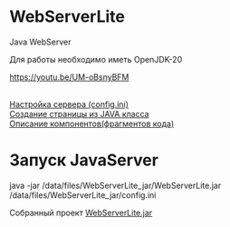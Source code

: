 # WebServerLite
Java WebServer

Для работы необходимо иметь OpenJDK-20

https://youtu.be/UM-oBsnyBFM


<br/>[Настройка сервера (config.ini)](docs%2Fserver-constant.md)
<br/>[Создание страницы из JAVA класса](docs%2Fweb_page_java.md)
<br/>[Описание компонентов(фрагментов кода)](docs%2Fcomponent.md)

# Запуск JavaServer
java -jar /data/files/WebServerLite_jar/WebServerLite.jar /data/files/WebServerLite_jar/config.ini

Собранный проект [WebServerLite.jar](out%2Fartifacts%2FWebServerLite_jar%2FWebServerLite.jar) 

